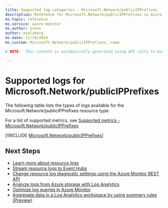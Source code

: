 ```yaml
---
title: Supported log categories - Microsoft.Network/publicIPPrefixes
description: Reference for Microsoft.Network/publicIPPrefixes in Azure Monitor Logs.
ms.topic: reference
ms.service: azure-monitor
ms.author: orens
author: osalzberg
ms.date: 11/19/2024
ms.custom: Microsoft.Network/publicIPPrefixes, naam

# NOTE:  This content is automatically generated using API calls to Azure. Any edits made on these files will be overwritten in the next run of the script. 

---
```





# Supported logs for Microsoft.Network/publicIPPrefixes  
The following table lists the types of logs available for the Microsoft.Network/publicIPPrefixes resource type.
  
  
  
For a list of supported metrics, see [Supported metrics - Microsoft.Network/publicIPPrefixes](../supported-metrics/microsoft-network-publicipprefixes-metrics.md)  
  

  
[!INCLUDE [Microsoft.Network/publicIPPrefixes](~/reusable-content/ce-skilling/azure/includes/azure-monitor/reference/logs/microsoft-network-publicipprefixes-logs-include.md)]  
  

## Next Steps

* [Learn more about resource logs](/azure/azure-monitor/essentials/platform-logs-overview)
* [Stream resource logs to Event Hubs](/azure/azure-monitor/essentials/resource-logs#send-to-azure-event-hubs)
* [Change resource log diagnostic settings using the Azure Monitor REST API](/rest/api/monitor/diagnosticsettings)
* [Analyze logs from Azure storage with Log Analytics](/azure/azure-monitor/essentials/resource-logs#send-to-log-analytics-workspace)
* [Optimize log queries in Azure Monitor](/azure/azure-monitor/logs/query-optimization)
* [Aggregate data in a Log Analytics workspace by using summary rules (Preview)](/azure/azure-monitor/logs/summary-rules)